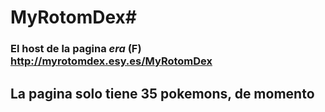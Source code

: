 # MyRotomDex#


### El host de la pagina *era* (F) http://myrotomdex.esy.es/MyRotomDex


## La pagina solo tiene 35 pokemons, de momento
